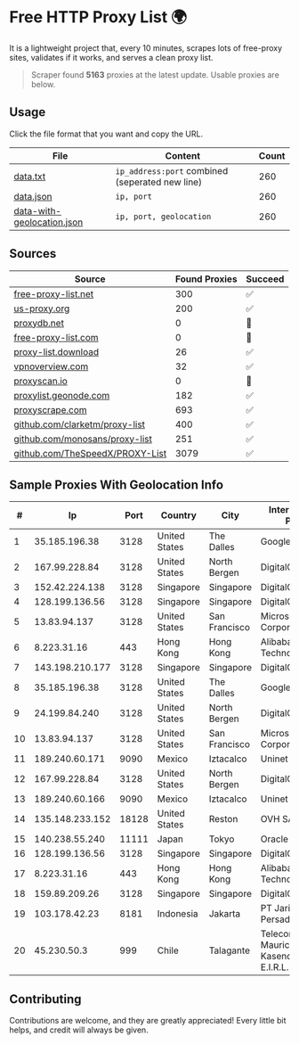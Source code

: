 
# Free HTTP Proxy List 🌍

It is a lightweight project that, every 10 minutes, scrapes lots of free-proxy sites, validates if it works, and serves a clean proxy list.


> Scraper found **5163** proxies at the latest update. Usable proxies are below.

## Usage

Click the file format that you want and copy the URL.


|File|Content|Count|
|----|-------|-----|
|[data.txt](https://raw.githubusercontent.com/themiralay/Proxy-List-World/master/data.txt)|`ip_address:port` combined (seperated new line)|260|
|[data.json](https://raw.githubusercontent.com/themiralay/Proxy-List-World/master/data.json)|`ip, port`|260|
|[data-with-geolocation.json](https://raw.githubusercontent.com/themiralay/Proxy-List-World/master/data-with-geolocation.json)|`ip, port, geolocation`|260|

## Sources

|Source|Found Proxies|Succeed|
|------|-------------|-------|
|[free-proxy-list.net](https://free-proxy-list.net)|300|✅|
|[us-proxy.org](https://www.us-proxy.org)|200|✅|
|[proxydb.net](http://proxydb.net)|0|🚫|
|[free-proxy-list.com](https://free-proxy-list.com/?page=&port=&type%5B%5D=http&type%5B%5D=https&up_time=0&search=Search)|0|🚫|
|[proxy-list.download](https://www.proxy-list.download/HTTP)|26|✅|
|[vpnoverview.com](https://vpnoverview.com/privacy/anonymous-browsing/free-proxy-servers)|32|✅|
|[proxyscan.io](https://www.proxyscan.io)|0|🚫|
|[proxylist.geonode.com](https://proxylist.geonode.com/api/proxy-list?limit=300&page=1&sort_by=lastChecked&sort_type=desc&protocols=http,https)|182|✅|
|[proxyscrape.com](https://api.proxyscrape.com/v2/?request=displayproxies&protocol=http&timeout=10000&country=all&ssl=all&anonymity=all)|693|✅|
|[github.com/clarketm/proxy-list](https://raw.githubusercontent.com/clarketm/proxy-list/master/proxy-list-raw.txt)|400|✅|
|[github.com/monosans/proxy-list](https://raw.githubusercontent.com/monosans/proxy-list/main/proxies/http.txt)|251|✅|
|[github.com/TheSpeedX/PROXY-List](https://raw.githubusercontent.com/TheSpeedX/PROXY-List/master/http.txt)|3079|✅|


## Sample Proxies With Geolocation Info

|#|Ip|Port|Country|City|Internet Service Provider|
|-|--|----|-------|----|-------------------------|
|1|35.185.196.38|3128|United States|The Dalles|Google LLC|
|2|167.99.228.84|3128|United States|North Bergen|DigitalOcean, LLC|
|3|152.42.224.138|3128|Singapore|Singapore|DigitalOcean, LLC|
|4|128.199.136.56|3128|Singapore|Singapore|DigitalOcean, LLC|
|5|13.83.94.137|3128|United States|San Francisco|Microsoft Corporation|
|6|8.223.31.16|443|Hong Kong|Hong Kong|Alibaba (US) Technology Co., Ltd.|
|7|143.198.210.177|3128|Singapore|Singapore|DigitalOcean, LLC|
|8|35.185.196.38|3128|United States|The Dalles|Google LLC|
|9|24.199.84.240|3128|United States|North Bergen|DigitalOcean, LLC|
|10|13.83.94.137|3128|United States|San Francisco|Microsoft Corporation|
|11|189.240.60.171|9090|Mexico|Iztacalco|Uninet S.A. de C.V.|
|12|167.99.228.84|3128|United States|North Bergen|DigitalOcean, LLC|
|13|189.240.60.166|9090|Mexico|Iztacalco|Uninet S.A. de C.V.|
|14|135.148.233.152|18128|United States|Reston|OVH SAS|
|15|140.238.55.240|11111|Japan|Tokyo|Oracle Corporation|
|16|128.199.136.56|3128|Singapore|Singapore|DigitalOcean, LLC|
|17|8.223.31.16|443|Hong Kong|Hong Kong|Alibaba (US) Technology Co., Ltd.|
|18|159.89.209.26|3128|Singapore|Singapore|DigitalOcean, LLC|
|19|103.178.42.23|8181|Indonesia|Jakarta|PT Jaring Solusi Persada|
|20|45.230.50.3|999|Chile|Talagante|Telecomunicaciones Mauricio Andres Kasendra Larenas E.I.R.L.|



## Contributing

Contributions are welcome, and they are greatly appreciated! Every
little bit helps, and credit will always be given.

